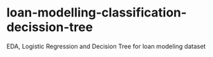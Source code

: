 # loan-modelling-classification-decission-tree
EDA, Logistic Regression and Decision Tree for loan modeling dataset
